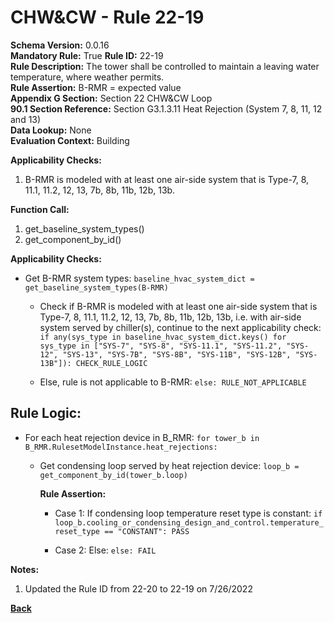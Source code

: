 
# CHW&CW - Rule 22-19  

**Schema Version:** 0.0.16  
**Mandatory Rule:** True
**Rule ID:** 22-19  
**Rule Description:** The tower shall be controlled to maintain a leaving water temperature, where weather permits.  
**Rule Assertion:** B-RMR = expected value  
**Appendix G Section:** Section 22 CHW&CW Loop  
**90.1 Section Reference:** Section G3.1.3.11 Heat Rejection (System 7, 8, 11, 12 and 13)  
**Data Lookup:** None  
**Evaluation Context:** Building  

**Applicability Checks:**  

1. B-RMR is modeled with at least one air-side system that is Type-7, 8, 11.1, 11.2, 12, 13, 7b, 8b, 11b, 12b, 13b.

**Function Call:**  

1. get_baseline_system_types()
2. get_component_by_id()

**Applicability Checks:**  

- Get B-RMR system types: `baseline_hvac_system_dict = get_baseline_system_types(B-RMR)`

  - Check if B-RMR is modeled with at least one air-side system that is Type-7, 8, 11.1, 11.2, 12, 13, 7b, 8b, 11b, 12b, 13b, i.e. with air-side system served by chiller(s), continue to the next applicability check: `if any(sys_type in baseline_hvac_system_dict.keys() for sys_type in ["SYS-7", "SYS-8", "SYS-11.1", "SYS-11.2", "SYS-12", "SYS-13", "SYS-7B", "SYS-8B", "SYS-11B", "SYS-12B", "SYS-13B"]): CHECK_RULE_LOGIC`

  - Else, rule is not applicable to B-RMR: `else: RULE_NOT_APPLICABLE`

## Rule Logic:  

- For each heat rejection device in B_RMR: `for tower_b in B_RMR.RulesetModelInstance.heat_rejections:`

  - Get condensing loop served by heat rejection device: `loop_b = get_component_by_id(tower_b.loop)`

    **Rule Assertion:**

    - Case 1: If condensing loop temperature reset type is constant: `if loop_b.cooling_or_condensing_design_and_control.temperature_reset_type == "CONSTANT": PASS`

    - Case 2: Else: `else: FAIL`

**Notes:**

1. Updated the Rule ID from 22-20 to 22-19 on 7/26/2022

**[Back](../_toc.md)**
